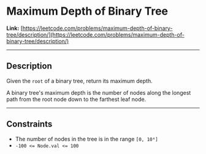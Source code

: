 # Maximum Depth of Binary Tree

**Link:** [https://leetcode.com/problems/maximum-depth-of-binary-tree/description/](https://leetcode.com/problems/maximum-depth-of-binary-tree/description/)

---

## Description

Given the `root` of a binary tree, return its maximum depth.

A binary tree's maximum depth is the number of nodes along the longest path from the root node down to the farthest leaf node.

---

## Constraints

- The number of nodes in the tree is in the range `[0, 10⁴]`  
- `-100 <= Node.val <= 100`
